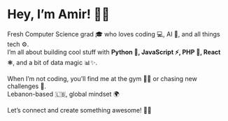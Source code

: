 # Hey, I’m Amir! 👋😄

Fresh Computer Science grad 🎓 who loves coding 💻, AI 🤖, and all things tech ⚙️.  
I’m all about building cool stuff with **Python 🐍, JavaScript ⚡, PHP 🐘, React ⚛️**, and a bit of data magic 📊✨.  

When I’m not coding, you’ll find me at the gym 🏋️‍♂️ or chasing new challenges 🎯.  
Lebanon-based 🇱🇧, global mindset 🌍

Let’s connect and create something awesome! 🚀🔥
